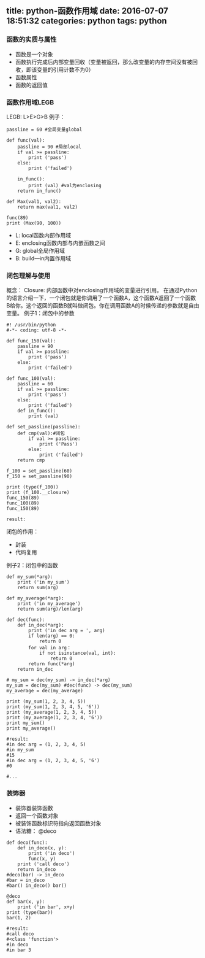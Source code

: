title: python-函数作用域
date: 2016-07-07 18:51:32
categories: python
tags: python
---

### 函数的实质与属性
* 函数是一个对象
* 函数执行完成后内部变量回收（变量被返回，那么改变量的内存空间没有被回收，即该变量的引用计数不为0）
* 函数属性
* 函数的返回值
<!--more-->

### 函数作用域LEGB
LEGB: L>E>G>B
例子：
```
passline = 60 #全局变量global

def func(val):
    passline = 90 #局部local
    if val >= passline:
        print ('pass')
    else:
        print ('failed')

    in_func():
        print (val) #val为enclosing
    return in_func()

def Max(val1, val2):
    return max(val1, val2)

func(89)
print (Max(90, 100))

```

* L: local函数内部作用域
* E: enclosing函数内部与内嵌函数之间
* G: global全局作用域
* B: build—in内置作用域

### 闭包理解与使用
概念：
Closure: 内部函数中对enclosing作用域的变量进行引用。
在通过Python的语言介绍一下，一个闭包就是你调用了一个函数A，这个函数A返回了一个函数B给你。这个返回的函数B就叫做闭包。你在调用函数A的时候传递的参数就是自由变量。
例子1：闭包中的参数
```
#! /usr/bin/python
#-*- coding: utf-8 -*-

def func_150(val):
    passline = 90
    if val >= passline:
        print ('pass')
    else:
        print ('failed')

def func_100(val):
    passline = 60
    if val >= passline:
        print ('pass')
    else:
        print ('failed')
    def in_func():
        print (val)
    
def set_passline(passline):
    def cmp(val):#闭包
        if val >= passline:
            print ('Pass')
        else:
            print ('failed')
    return cmp

f_100 = set_passline(60)
f_150 = set_passline(90)

print (type(f_100))
print (f_100.__closure)
func_150(89)
func_100(89)
func_150(89) 

result:

```
闭包的作用：
* 封装
* 代码复用

例子2：闭包中的函数
```
def my_sum(*arg):
    print ('in my_sum')
    return sum(arg)

def my_average(*arg):
    print ('in my_average')
    return sum(arg)/len(arg)

def dec(func):
    def in_dec(*arg): 
        print ('in dec arg = ', arg)
        if len(arg) == 0:
            return 0
        for val in arg：
            if not isinstance(val, int):
                return 0
        return func(*arg)
    return in_dec

# my_sum = dec(my_sum) -> in_dec(*arg)
my_sum = dec(my_sum) #dec(func) -> dec(my_sum)
my_average = dec(my_average) 

print (my_sum(1, 2, 3, 4, 5))
print (my_sum(1, 2, 3, 4, 5, '6'))
print (my_average(1, 2, 3, 4, 5))
print (my_average(1, 2, 3, 4, '6'))
print my_sum()
print my_average()

#result:
#in dec arg = (1, 2, 3, 4, 5)
#in my_sum
#15
#in dec arg = (1, 2, 3, 4, 5, '6')
#0

#...

```

### 装饰器
* 装饰器装饰函数
* 返回一个函数对象
* 被装饰函数标识符指向返回函数对象
* 语法糖： @deco

```
def deco(func):
    def in_deco(x, y):
        print ('in deco')
        func(x, y)
    print ('call deco')
    return in_deco
#deco(bar) -> in_deco
#bar = in_deco
#bar() in_deco() bar()

@deco
def bar(x, y):
    print ('in bar', x+y)
print (type(bar))
bar(1, 2)

#result:
#call deco
#<class 'function'>
#in deco
#in bar 3
```
